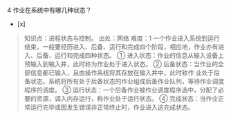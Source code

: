 4
作业在系统中有哪几种状态？
- [x]  

> 知识点：进程状态与控制。
> 出处：网络
> 难度：1
> 一个作业进入系统到运行结束，一般要经历进入、后备、运行和完成四个阶段，相应地，作业亦有进入、后备、运行和完成四种状态。 ①
> 进入状态：作业的信息从输入设备上预输入到输入井，此时称为作业处于进入状态。 ② 后备状态：当作业的全部信息都已输入，且由操作系统将其存放在输入井中，此时称作
> 业处于后备状态。系统将所有处于后备状态的作业组成后备作业队列，等待作业调度程序的调度。 ③
> 运行状态：一个后备作业被作业调度程序选中，分配了必要的资源，调入内存运行，称作业处于运行状态。 ④
> 完成状态：当作业正常运行完毕或因发生错误非正常终止时，作业进入这完成状态。
